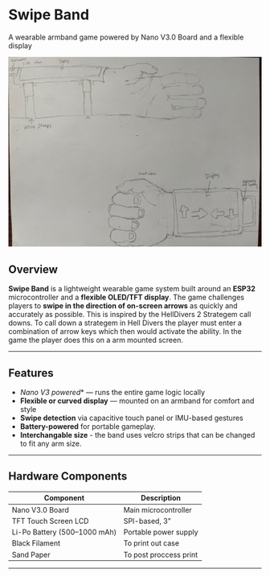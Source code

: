 #  Swipe Band  
A wearable armband game powered by Nano V3.0 Board and a flexible display

![Swipe Band Mockup](CONCEPT.png) <!-- Optional: replace with your image -->

##  Overview
**Swipe Band** is a lightweight wearable game system built around an **ESP32** microcontroller and a **flexible OLED/TFT display**. The game challenges players to **swipe in the direction of on-screen arrows** as quickly and accurately as possible. This is inspired by the HellDivers 2 Strategem call downs. To call down a strategem in Hell Divers the player must enter a combination of arrow keys which then would activate the ability. In the game the player does this on a arm mounted screen. 

---

## Features
- *Nano V3 powered** — runs the entire game logic locally  
-  **Flexible or curved display** — mounted on an armband for comfort and style  
- **Swipe detection** via capacitive touch panel or IMU-based gestures  
- **Battery-powered** for portable gameplay.
- **Interchangable size** - the band uses velcro strips that can be changed to fit any arm size. 

---

##  Hardware Components
| Component                        | Description                                     |
|-----------------------------------|-------------------------------------------------|
| Nano V3.0 Board     | Main microcontroller      |
|TFT Touch Screen LCD   | SPI-based, 3"              |
| Li-Po Battery (500–1000 mAh)   | Portable power supply                          |
|Black Filament| To print out case|
|Sand Paper| To post proccess print|

---
